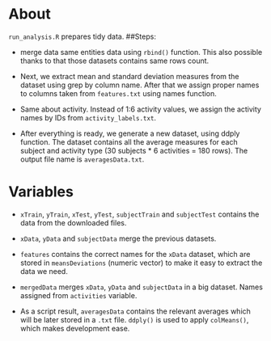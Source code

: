 # About

`run_analysis.R` prepares tidy data.
##Steps:

* merge data same entities data using `rbind()` function. This also possible thanks to that those datasets contains same rows count.

* Next, we extract mean and standard deviation measures from the dataset using grep by column name. After that we assign proper names to columns taken from `features.txt` using names function.

* Same about activity. Instead of 1:6 activity values, we assign the activity names by IDs from `activity_labels.txt`.

* After everything is ready, we generate a new dataset, using ddply function. The dataset contains all the average measures for each subject and activity type (30 subjects * 6 activities = 180 rows). The output file name is `averagesData.txt`.

# Variables

* `xTrain`, `yTrain`, `xTest`, `yTest`, `subjectTrain` and `subjectTest` contains the data from the downloaded files.

* `xData`, `yData` and `subjectData` merge the previous datasets.

* `features` contains the correct names for the `xData` dataset, which are stored in `meansDeviations` (numeric vector) to make it easy to extract the data we need.

* `mergedData` merges `xData`, `yData` and `subjectData` in a big dataset. Names assigned from `activities` variable.

* As a script result, `averagesData` contains the relevant averages which will be later stored in a `.txt` file. `ddply()`  is used to apply `colMeans()`, which makes development ease.
